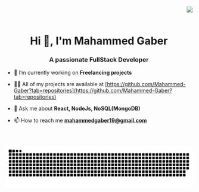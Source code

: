 <br clear="both">

<div align="right">
  <img src="https://visitor-badge.laobi.icu/badge?page_id=Mahammed-Gaber.Mahammed-Gaber&"  />
</div>
<br clear="both">

<h1 align="center">Hi 👋, I'm Mahammed Gaber</h1>
<h3 align="center">A passionate FullStack Developer</h3>
  
- 🔭 I’m currently working on **Freelancing projects**

- 👨‍💻 All of my projects are available at [https://github.com/Mahammed-Gaber?tab=repositories](https://github.com/Mahammed-Gaber?tab=repositories)

- 💬 Ask me about **React, NodeJs, NoSQL(MongoDB)**

- 📫 How to reach me **mahammedgaber19@gmail.com**

<br clear="both">

###
<img src="https://raw.githubusercontent.com/Mahammed-Gaber/Mahammed-Gaber/output/github-contribution-grid-snake.svg" alt="Snake animation" />


